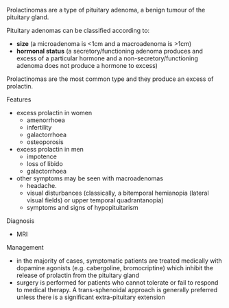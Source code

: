 Prolactinomas are a type of pituitary adenoma, a benign tumour of the pituitary gland.   
  
Pituitary adenomas can be classified according to:  
* **size** (a microadenoma is \<1cm and a macroadenoma is \>1cm)
* **hormonal status** (a secretory/functioning adenoma produces and excess of a particular hormone and a non\-secretory/functioning adenoma does not produce a hormone to excess)

  
Prolactinomas are the most common type and they produce an excess of prolactin.  
  
Features   
* excess prolactin in women
	+ amenorrhoea
	+ infertility
	+ galactorrhoea
	+ osteoporosis
* excess prolactin in men
	+ impotence
	+ loss of libido
	+ galactorrhoea
* other symptoms may be seen with macroadenomas
	+ headache.
	+ visual disturbances (classically, a bitemporal hemianopia (lateral visual fields) or upper temporal quadrantanopia)
	+ symptoms and signs of hypopituitarism

  
Diagnosis  
* MRI

  
Management  
* in the majority of cases, symptomatic patients are treated medically with dopamine agonists (e.g. cabergoline, bromocriptine) which inhibit the release of prolactin from the pituitary gland
* surgery is performed for patients who cannot tolerate or fail to respond to medical therapy. A trans\-sphenoidal approach is generally preferred unless there is a significant extra\-pituitary extension
